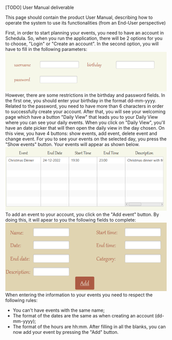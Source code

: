 [TODO] User Manual deliverable

This page should contain the product User Manual, describing how to operate the system to use its functionalities (from an End-User perspective)

First, in order to start planning your events, you need to have an account in Schedula. So, when you run the application, there will be 2 options for you to choose, "Login" or "Create an account". In the second option, you will have to fill in the following parameters:
![imagem](uploads/47577b2986feae8ec1778935026e8cb2/imagem.png)
However, there are some restrictions in the birthday and password fields. In the first one, you should enter your birthday in the format dd-mm-yyyy. Related to the password, you need to have more than 6 characters in order to successfully create your account. 
After that, you will see your welcoming page which have a button "Daily View" that leads you to your Daily View where you can see your daily events. When you click on "Daily View", you'll have an date picker that will then open the daily view in the day chosen. On this view, you have 4 buttons: show events, add event, delete event and change event. 
For you to see your events on the selected day, you press the "Show events" button. Your events will appear as shown below.
![imagem](uploads/71dc0cbf73684914feee40704e4475a9/imagem.png)
To add an event to your account, you click on the "Add event" button. By doing this, it will apear to you the following fields to complete: 
![imagem](uploads/f92adc568b533561521551d3c30b2734/imagem.png)
When entering the information to your events you need to respect the following rules: 
- You can't have events with the same name;
- The format of the dates are the same as when creating an account (dd-mm-yyyy);
- The format of the hours are hh:mm.
After filling in all the blanks, you can now add your event by pressing the "Add" button. 